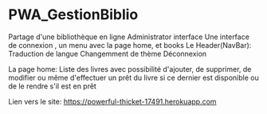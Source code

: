 # PWA_GestionBiblio
Partage d'une bibliothèque en ligne
  Administrator interface
Une interface de connexion , un menu avec la page home, et books
  Le Header(NavBar):
    Traduction de langue
    Changemment de thème
    Déconnexion

  La page home:
    Liste des livres avec possibilité 
      d'ajouter, 
      de supprimer, 
      de modifier ou même 
      d'effectuer un prêt du livre si ce dernier est disponible ou 
      de le rendre s'il est en prêt


Lien vers le site: https://powerful-thicket-17491.herokuapp.com


